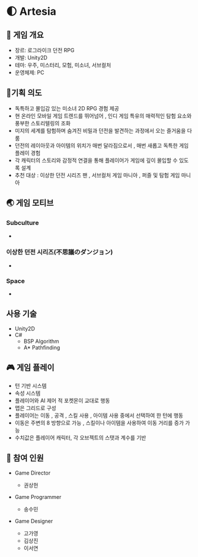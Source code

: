 # 🌓 Artesia

## 🎀 게임 개요
- 장르: 로그라이크 던전 RPG
- 개발: Unity2D
- 테마: 우주, 미스터리, 모험, 미소녀, 서브컬처
- 운영체제: PC

## 🥇기획 의도
- 독특하고 몰입감 있는 미소녀 2D RPG 경험 제공
- 현 온라인 모바일 게임 트렌드를 뛰어넘어 , 인디 게임 특유의 매력적인 탐험 요소와 풍부한
스토리텔링의 조화
- 미지의 세계를 탐험하며 숨겨진 비밀과 던전을 발견하는 과정에서 오는 즐거움을 다룸
- 던전의 레이아웃과 아이템의 위치가 매번 달라짐으로서 , 매번 새롭고 독특한 게임플레이 경험
- 각 캐릭터의 스토리와 감정적 연결을 통해 플레이어가 게임에 깊이 몰입할 수 있도록 설계
- 추천 대상 : 이상한 던전 시리즈 팬 , 서브컬처 게임 마니아 , 퍼즐 및 탐험 게임 마니아

## 🌏 게임 모티브
### Subculture
-
### 이상한 던전 시리즈(不思議のダンジョン)
-
### Space
-

## 사용 기술
- Unity2D
- C#
   - BSP Algorithm
   - A* Pathfinding

## 🎮 게임 플레이
- 턴 기반 시스템
- 속성 시스템
- 플레이어와 AI 제어 적 포켓몬이 교대로 행동
- 맵은 그리드로 구성
- 플레이어는 이동 , 공격 , 스킬 사용 , 아이템 사용 중에서 선택하여 한 턴에 행동
- 이동은 주변의 8 방향으로 가능 , 스킬이나 아이템을 사용하여 이동 거리를 증가 가능
- 수치값은 플레이어 캐릭터, 각 오브젝트의 스탯과 계수를 기반

## 🤵 참여 인원
 - Game Director
    - 권상헌
  
 - Game Programmer
    - 송수민
  
 - Game Designer
    - 고가영
    - 김상진
    - 이서연

